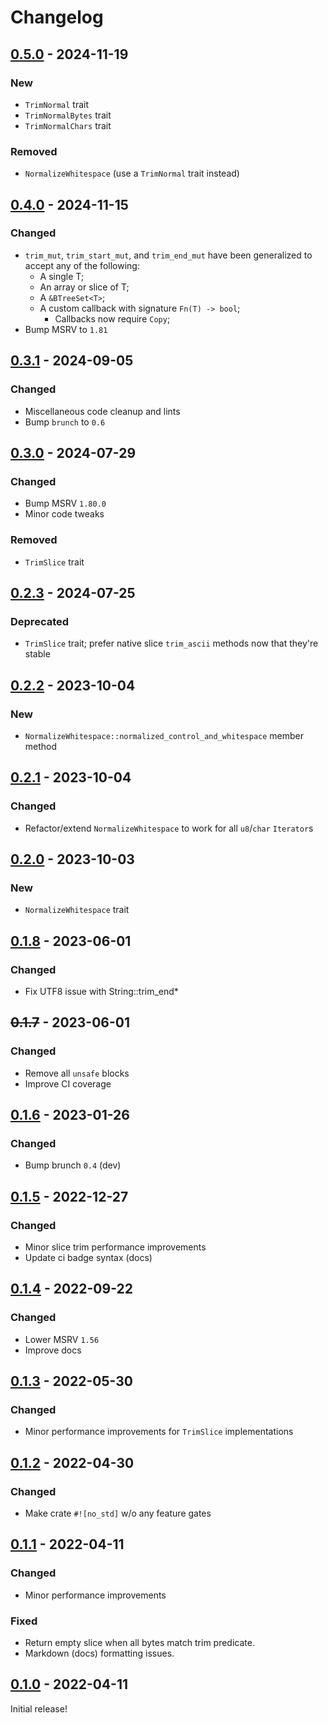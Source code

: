 # Changelog



## [0.5.0](https://github.com/Blobfolio/trimothy/releases/tag/v0.5.0) - 2024-11-19

### New

* `TrimNormal` trait
* `TrimNormalBytes` trait
* `TrimNormalChars` trait

### Removed

* `NormalizeWhitespace` (use a `TrimNormal` trait instead)



## [0.4.0](https://github.com/Blobfolio/trimothy/releases/tag/v0.4.0) - 2024-11-15

### Changed

* `trim_mut`, `trim_start_mut`, and `trim_end_mut` have been generalized to accept any of the following:
  * A single T;
  * An array or slice of T;
  * A `&BTreeSet<T>`;
  * A custom callback with signature `Fn(T) -> bool`;
    * Callbacks now require `Copy`;
* Bump MSRV to `1.81`



## [0.3.1](https://github.com/Blobfolio/trimothy/releases/tag/v0.3.1) - 2024-09-05

### Changed

* Miscellaneous code cleanup and lints
* Bump `brunch` to `0.6`



## [0.3.0](https://github.com/Blobfolio/trimothy/releases/tag/v0.3.0) - 2024-07-29

### Changed

* Bump MSRV `1.80.0`
* Minor code tweaks

### Removed

* `TrimSlice` trait



## [0.2.3](https://github.com/Blobfolio/trimothy/releases/tag/v0.2.3) - 2024-07-25

### Deprecated

* `TrimSlice` trait; prefer native slice `trim_ascii` methods now that they're stable



## [0.2.2](https://github.com/Blobfolio/trimothy/releases/tag/v0.2.2) - 2023-10-04

### New

* `NormalizeWhitespace::normalized_control_and_whitespace` member method



## [0.2.1](https://github.com/Blobfolio/trimothy/releases/tag/v0.2.1) - 2023-10-04

### Changed

* Refactor/extend `NormalizeWhitespace` to work for all `u8`/`char` `Iterator`s



## [0.2.0](https://github.com/Blobfolio/trimothy/releases/tag/v0.2.0) - 2023-10-03

### New

* `NormalizeWhitespace` trait



## [0.1.8](https://github.com/Blobfolio/trimothy/releases/tag/v0.1.8) - 2023-06-01

### Changed

* Fix UTF8 issue with String::trim_end*



## ~~0.1.7~~ - 2023-06-01

### Changed

* Remove all `unsafe` blocks
* Improve CI coverage



## [0.1.6](https://github.com/Blobfolio/trimothy/releases/tag/v0.1.6) - 2023-01-26

### Changed

* Bump brunch `0.4` (dev)



## [0.1.5](https://github.com/Blobfolio/trimothy/releases/tag/v0.1.5) - 2022-12-27

### Changed

* Minor slice trim performance improvements
* Update ci badge syntax (docs)



## [0.1.4](https://github.com/Blobfolio/trimothy/releases/tag/v0.1.4) - 2022-09-22

### Changed

* Lower MSRV `1.56`
* Improve docs



## [0.1.3](https://github.com/Blobfolio/trimothy/releases/tag/v0.1.3) - 2022-05-30

### Changed

* Minor performance improvements for `TrimSlice` implementations



## [0.1.2](https://github.com/Blobfolio/trimothy/releases/tag/v0.1.2) - 2022-04-30

### Changed

* Make crate `#![no_std]` w/o any feature gates



## [0.1.1](https://github.com/Blobfolio/trimothy/releases/tag/v0.1.1) - 2022-04-11

### Changed

* Minor performance improvements

### Fixed

* Return empty slice when all bytes match trim predicate.
* Markdown (docs) formatting issues.



## [0.1.0](https://github.com/Blobfolio/trimothy/releases/tag/v0.1.0) - 2022-04-11

Initial release!
